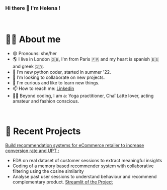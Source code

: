 ### Hi there 👋 I'm Helena !

<br />

# :woman_technologist: About me

- 😄 Pronouns: she/her
- 🌎 I live in London 🇬🇧, I'm from Paris 🇫🇷 and my heart is spanish 🇪🇸 and greek 🇬🇷.
- 🌱 I’m new python coder, started in summer '22.
- 👯 I’m looking to collaborate on new projects.
- 🧠 I'm curious and like to learn new things.
- 📫 How to reach me: [Linkedin](https://www.linkedin.com/in/helena-antoniadis-290582/)
- 🧘‍♀️ Beyond coding, I am a: Yoga practitioner, Chaï Latte lover, acting amateur and fashion conscious.

<br />

# 📝 Recent Projects
[Build recommendation systems for eCommerce retailer to increase conversion rate and UPT :](https://github.com/sailormoonvicky/eCommerce)<br>
-	EDA on real dataset of customer sessions to extract meaningful insights
-	Coding of a memory based recommender system with collaborative filtering using the cosine similarity
-	Analyse past user sessions to understand behaviour and recommend complementary product.
[Streamlit of the Project](https://lewagon-1050-ecommerce.streamlit.app/)

